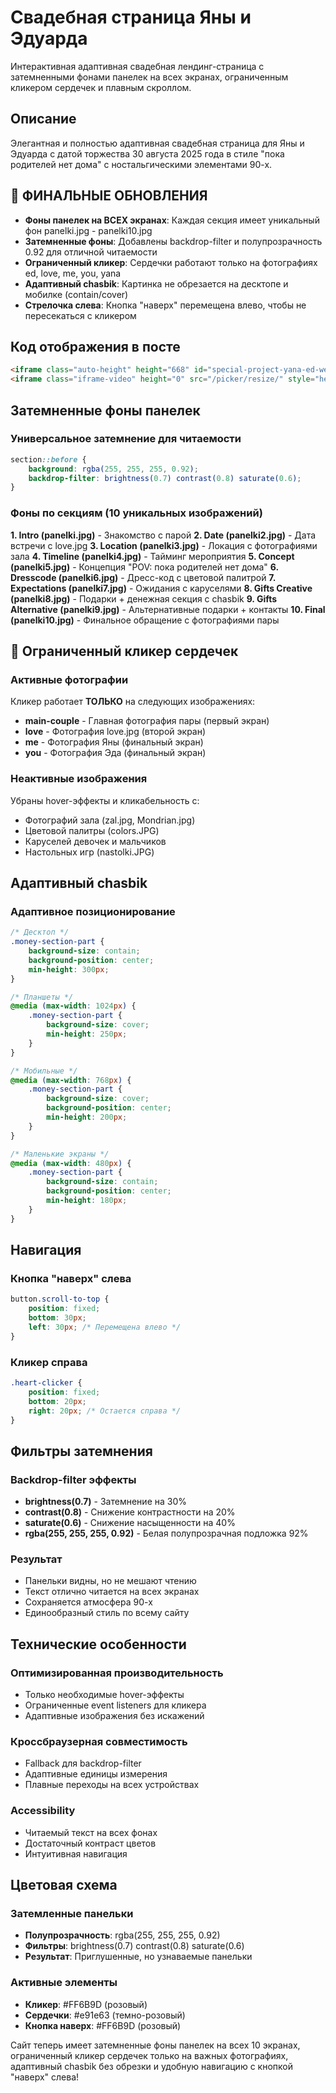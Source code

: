 # Свадебная страница Яны и Эдуарда

Интерактивная адаптивная свадебная лендинг-страница с затемненными фонами панелек на всех экранах, ограниченным кликером сердечек и плавным скроллом.

## Описание

Элегантная и полностью адаптивная свадебная страница для Яны и Эдуарда с датой торжества 30 августа 2025 года в стиле "пока родителей нет дома" с ностальгическими элементами 90-х.

## 🎉 ФИНАЛЬНЫЕ ОБНОВЛЕНИЯ
- **Фоны панелек на ВСЕХ экранах**: Каждая секция имеет уникальный фон panelki.jpg - panelki10.jpg
- **Затемненные фоны**: Добавлены backdrop-filter и полупрозрачность 0.92 для отличной читаемости
- **Ограниченный кликер**: Сердечки работают только на фотографиях ed, love, me, you, yana
- **Адаптивный chasbik**: Картинка не обрезается на десктопе и мобилке (contain/cover)
- **Стрелочка слева**: Кнопка "наверх" перемещена влево, чтобы не пересекаться с кликером

## Код отображения в посте
```html
<iframe class="auto-height" height="668" id="special-project-yana-ed-wedding" src="https://vibe-coding-blush.vercel.app/projects/yana-ed-wedding/index.html" style="border: 0px;" width="100%"></iframe>
<iframe class="iframe-video" height="0" src="/picker/resize/" style="height: 0px; display:none;" width="730"></iframe>
```

## Затемненные фоны панелек

### Универсальное затемнение для читаемости
```css
section::before {
    background: rgba(255, 255, 255, 0.92);
    backdrop-filter: brightness(0.7) contrast(0.8) saturate(0.6);
}
```

### Фоны по секциям (10 уникальных изображений)

**1. Intro (panelki.jpg)** - Знакомство с парой
**2. Date (panelki2.jpg)** - Дата встречи с love.jpg
**3. Location (panelki3.jpg)** - Локация с фотографиями зала
**4. Timeline (panelki4.jpg)** - Тайминг мероприятия
**5. Concept (panelki5.jpg)** - Концепция "POV: пока родителей нет дома"
**6. Dresscode (panelki6.jpg)** - Дресс-код с цветовой палитрой
**7. Expectations (panelki7.jpg)** - Ожидания с каруселями
**8. Gifts Creative (panelki8.jpg)** - Подарки + денежная секция с chasbik
**9. Gifts Alternative (panelki9.jpg)** - Альтернативные подарки + контакты
**10. Final (panelki10.jpg)** - Финальное обращение с фотографиями пары

## 💖 Ограниченный кликер сердечек

### Активные фотографии
Кликер работает **ТОЛЬКО** на следующих изображениях:
- **main-couple** - Главная фотография пары (первый экран)
- **love** - Фотография love.jpg (второй экран)
- **me** - Фотография Яны (финальный экран)
- **you** - Фотография Эда (финальный экран)

### Неактивные изображения
Убраны hover-эффекты и кликабельность с:
- Фотографий зала (zal.jpg, Mondrian.jpg)
- Цветовой палитры (colors.JPG)
- Каруселей девочек и мальчиков
- Настольных игр (nastolki.JPG)

## Адаптивный chasbik

### Адаптивное позиционирование
```css
/* Десктоп */
.money-section-part {
    background-size: contain;
    background-position: center;
    min-height: 300px;
}

/* Планшеты */
@media (max-width: 1024px) {
    .money-section-part {
        background-size: cover;
        min-height: 250px;
    }
}

/* Мобильные */
@media (max-width: 768px) {
    .money-section-part {
        background-size: cover;
        background-position: center;
        min-height: 200px;
    }
}

/* Маленькие экраны */
@media (max-width: 480px) {
    .money-section-part {
        background-size: contain;
        background-position: center;
        min-height: 180px;
    }
}
```

## Навигация

### Кнопка "наверх" слева
```css
button.scroll-to-top {
    position: fixed;
    bottom: 30px;
    left: 30px; /* Перемещена влево */
}
```

### Кликер справа
```css
.heart-clicker {
    position: fixed;
    bottom: 20px;
    right: 20px; /* Остается справа */
}
```

## Фильтры затемнения

### Backdrop-filter эффекты
- **brightness(0.7)** - Затемнение на 30%
- **contrast(0.8)** - Снижение контрастности на 20%
- **saturate(0.6)** - Снижение насыщенности на 40%
- **rgba(255, 255, 255, 0.92)** - Белая полупрозрачная подложка 92%

### Результат
- Панельки видны, но не мешают чтению
- Текст отлично читается на всех экранах
- Сохраняется атмосфера 90-х
- Единообразный стиль по всему сайту

## Технические особенности

### Оптимизированная производительность
- Только необходимые hover-эффекты
- Ограниченные event listeners для кликера
- Адаптивные изображения без искажений

### Кроссбраузерная совместимость
- Fallback для backdrop-filter
- Адаптивные единицы измерения
- Плавные переходы на всех устройствах

### Accessibility
- Читаемый текст на всех фонах
- Достаточный контраст цветов
- Интуитивная навигация

## Цветовая схема

### Затемленные панельки
- **Полупрозрачность**: rgba(255, 255, 255, 0.92)
- **Фильтры**: brightness(0.7) contrast(0.8) saturate(0.6)
- **Результат**: Приглушенные, но узнаваемые панельки

### Активные элементы
- **Кликер**: #FF6B9D (розовый)
- **Сердечки**: #e91e63 (темно-розовый)
- **Кнопка наверх**: #FF6B9D (розовый)

Сайт теперь имеет затемненные фоны панелек на всех 10 экранах, ограниченный кликер сердечек только на важных фотографиях, адаптивный chasbik без обрезки и удобную навигацию с кнопкой "наверх" слева! 